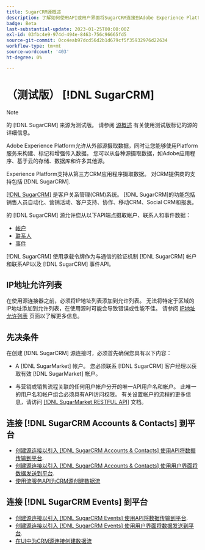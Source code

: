 ```yaml
---
title: SugarCRM源概述
description: 了解如何使用API或用户界面将SugarCRM连接到Adobe Experience Platform。
badge: Beta
last-substantial-update: 2023-01-25T00:00:00Z
exl-id: 03fbc4e9-974d-494e-8463-756c96665fd5
source-git-commit: 0cc4eab97dcd56d2b1d679cf5f35932976d22634
workflow-type: tm+mt
source-wordcount: '403'
ht-degree: 0%

---
```


# （测试版） [!DNL SugarCRM]

>[!NOTE]
>
>的 [!DNL SugarCRM] 来源为测试版。 请参阅 [源概述](../../home.md#terms-and-conditions) 有关使用测试版标记的源的详细信息。

Adobe Experience Platform允许从外部源摄取数据，同时让您能够使用Platform服务来构建、标记和增强传入数据。 您可以从各种源摄取数据，如Adobe应用程序、基于云的存储、数据库和许多其他源。

Experience Platform支持从第三方CRM应用程序摄取数据。 对CRM提供商的支持包括 [!DNL SugarCRM].

[[!DNL SugarCRM]](https://www.sugarcrm.com/) 是客户关系管理(CRM)系统。 [!DNL SugarCRM]的功能包括销售人员自动化、营销活动、客户支持、协作、移动CRM、Social CRM和报表。

的 [!DNL SugarCRM] 源允许您从以下API端点摄取帐户、联系人和事件数据：

* [帐户](https://market.apidocs.sugarcrm.com/#b0aeb0cd-80ea-4688-8474-54e4873f32f3)
* [联系人](https://market.apidocs.sugarcrm.com/#308c5025-9478-4de3-8a41-1fc3cff1d8d1)
* [事件](https://market.apidocs.sugarcrm.com/#516ec3b1-8e70-43d4-8bf2-38a2ae74c0a5)


[!DNL SugarCRM] 使用承载令牌作为与通信的验证机制 [!DNL SugarCRM] 帐户和联系API以及 [!DNL SugarCRM] 事件API。

## IP地址允许列表

在使用源连接器之前，必须将IP地址列表添加到允许列表。 无法将特定于区域的IP地址添加到允许列表，在使用源时可能会导致错误或性能不佳。 请参阅 [IP地址允许列表](../../ip-address-allow-list.md) 页面以了解更多信息。

## 先决条件

在创建 [!DNL SugarCRM] 源连接时，必须首先确保您具有以下内容：

* A [!DNL SugarMarket] 帐户。 您必须联系 [!DNL SugarCRM] 客户经理以获取有效 [!DNL SugarMarket] 帐户。

* 与营销或销售流程关联的任何用户帐户分开的唯一API用户名和帐户。 此唯一的用户名和帐户组合必须具有API访问权限。 有关设置帐户的流程的更多信息，请访问 [[!DNL SugarMarket RESTFUL API]](https://market.apidocs.sugarcrm.com/#intro) 文档。

## 连接 [!DNL SugarCRM Accounts & Contacts] 到平台

* [创建源连接以引入 [!DNL SugarCRM Accounts & Contacts] 使用API将数据传输到平台](../../tutorials/api/create/crm/sugarcrm-accounts-contacts.md).
* [创建源连接以引入 [!DNL SugarCRM Accounts & Contacts] 使用用户界面将数据发送到平台](../../tutorials/ui/create/crm/sugarcrm-accounts-contacts.md).
* [使用流服务API为CRM源创建数据流](../../tutorials/api/collect/crm.md)


## 连接 [!DNL SugarCRM Events] 到平台

* [创建源连接以引入 [!DNL SugarCRM Events] 使用API将数据传输到平台](../../tutorials/api/create/crm/sugarcrm-events.md).
* [创建源连接以引入 [!DNL SugarCRM Events] 使用用户界面将数据发送到平台](../../tutorials/ui/create/crm/sugarcrm-events.md).
* [在UI中为CRM源连接创建数据流](../../tutorials/ui/dataflow/crm.md)
